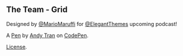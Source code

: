 The Team - Grid
---------------
Designed by [@MarioMaruffi](https://dribbble.com/shots/2678953-Team-Grid) for [@ElegantThemes](https://www.elegantthemes.com) upcoming podcast!

A [Pen](http://codepen.io/andytran/pen/BKOOQy) by [Andy Tran](http://codepen.io/andytran) on [CodePen](http://codepen.io/).

[License](http://codepen.io/andytran/pen/BKOOQy/license).